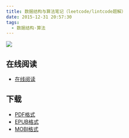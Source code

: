 ```yaml
---
title: 数据结构与算法笔记（leetcode/lintcode题解）
date: 2015-12-31 20:57:30
tags:
  - 数据结构·算法
---
```


![](https://ek8whxe.cloudimg.io/s/width/226/https://www.gitbook.com/cover/book/yuanbin/algorithm.jpg)

<!--more-->

## 在线阅读 ##

+ [在线阅读](https://www.gitbook.com/book/yuanbin/algorithm/details)

## 下载 ##

+ [PDF格式](https://www.gitbook.com/download/pdf/book/yuanbin/algorithm)
+ [EPUB格式](https://www.gitbook.com/download/epub/book/yuanbin/algorithm)
+ [MOBI格式](https://www.gitbook.com/download/mobi/book/yuanbin/algorithm)
